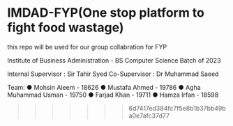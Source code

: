# IMDAD-FYP(One stop platform to fight food wastage)

this repo will be used for our group collabration for FYP

Institute of Business Administration - BS Computer Science Batch of 2023

Internal Supervisor : Sir Tahir Syed
Co-Supervisor : Dr Muhammad Saeed

Team:
● Mohsin Aleem - 18626
● Mustafa Ahmed - 19786
● Agha Muhammad Usman - 19750
● Farjad Khan - 19711
● Hamza Irfan - 18598
>>>>>>> 6d7417ed384fc7f5e8b1b37bb49ba0e7afc37d77
